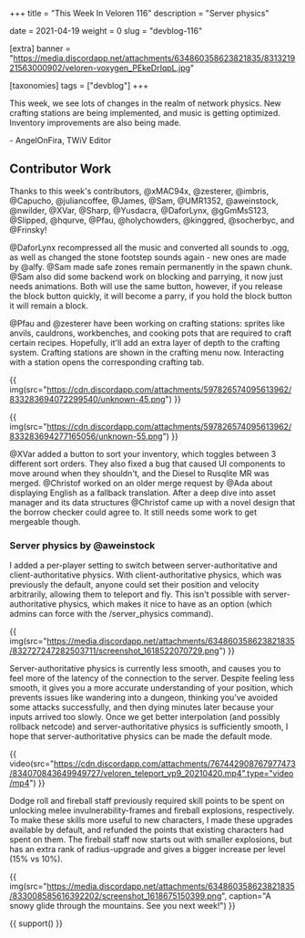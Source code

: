 +++
title = "This Week In Veloren 116"
description = "Server physics"

date = 2021-04-19
weight = 0
slug = "devblog-116"

[extra]
banner = "https://media.discordapp.net/attachments/634860358623821835/831321921563000902/veloren-voxygen_PEkeDrIqpL.jpg"

[taxonomies]
tags = ["devblog"]
+++

This week, we see lots of changes in the realm of network physics. New crafting
stations are being implemented, and music is getting optimized. Inventory
improvements are also being made.

\- AngelOnFira, TWiV Editor

## Contributor Work

Thanks to this week's contributors, @xMAC94x, @zesterer, @imbris, @Capucho,
@juliancoffee, @James, @Sam, @UMR1352, @aweinstock, @nwilder, @XVar, @Sharp,
@Yusdacra, @DaforLynx, @gGmMsS123, @Slipped, @hqurve, @Pfau, @holychowders,
@kinggred, @socherbyc, and @Frinsky!

@DaforLynx recompressed all the music and converted all sounds to .ogg, as well
as changed the stone footstep sounds again - new ones are made by @alfy. @Sam
made safe zones remain permanently in the spawn chunk. @Sam also did some
backend work on blocking and parrying, it now just needs animations. Both will
use the same button, however, if you release the block button quickly, it will
become a parry, if you hold the block button it will remain a block.

@Pfau and @zesterer have been working on crafting stations: sprites like anvils,
cauldrons, workbenches, and cooking pots that are required to craft certain
recipes. Hopefully, it'll add an extra layer of depth to the crafting system.
Crafting stations are shown in the crafting menu now. Interacting with a station
opens the corresponding crafting tab.

{{
  img(src="https://cdn.discordapp.com/attachments/597826574095613962/833283694072299540/unknown-45.png")
}}

{{
  img(src="https://cdn.discordapp.com/attachments/597826574095613962/833283694277165056/unknown-55.png")
}}

@XVar added a button to sort your inventory, which toggles between 3 different
sort orders. They also fixed a bug that caused UI components to move around when
they shouldn't, and the Diesel to Rusqlite MR was merged. @Christof worked on an
older merge request by @Ada about displaying English as a fallback translation.
After a deep dive into asset manager and its data structures @Christof came up
with a novel design that the borrow checker could agree to. It still needs some
work to get mergeable though.

### Server physics by @aweinstock

I added a per-player setting to switch between server-authoritative and
client-authoritative physics. With client-authoritative physics, which was
previously the default, anyone could set their position and velocity
arbitrarily, allowing them to teleport and fly. This isn't possible with
server-authoritative physics, which makes it nice to have as an option (which
admins can force with the /server_physics command).

{{
  img(src="https://media.discordapp.net/attachments/634860358623821835/832727247282503711/screenshot_1618522070729.png")
}}

Server-authoritative physics is currently less smooth, and causes you to feel
more of the latency of the connection to the server. Despite feeling less
smooth, it gives you a more accurate understanding of your position, which
prevents issues like wandering into a dungeon, thinking you've avoided some
attacks successfully, and then dying minutes later because your inputs arrived
too slowly. Once we get better interpolation (and possibly rollback netcode) and
server-authoritative physics is sufficiently smooth, I hope that
server-authoritative physics can be made the default mode.

{{
  video(src="https://cdn.discordapp.com/attachments/767442908767977473/834070843649949727/veloren_teleport_vp9_20210420.mp4",type="video/mp4")
}}

Dodge roll and fireball staff previously required skill points to be spent on
unlocking melee invulnerability-frames and fireball explosions, respectively. To
make these skills more useful to new characters, I made these upgrades available
by default, and refunded the points that existing characters had spent on them.
The fireball staff now starts out with smaller explosions, but has an extra rank
of radius-upgrade and gives a bigger increase per level (15% vs 10%).

{{
  img(src="https://media.discordapp.net/attachments/634860358623821835/833008585616392202/screenshot_1618675150399.png",
  caption="A snowy glide through the mountains. See you next week!")
}}

{{ support() }}
